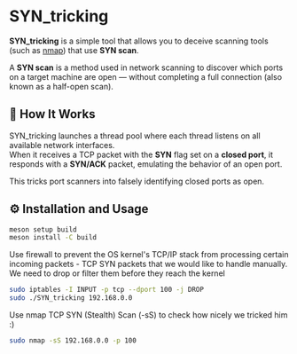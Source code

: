 # SYN_tricking

**SYN_tricking** is a simple tool that allows you to deceive scanning tools (such as [nmap](https://nmap.org)) that use **SYN scan**.

A **SYN scan** is a method used in network scanning to discover which ports on a target machine are open — without completing a full connection (also known as a half-open scan).

## 🧠 How It Works

SYN_tricking launches a thread pool where each thread listens on all available network interfaces.  
When it receives a TCP packet with the **SYN** flag set on a **closed port**, it responds with a **SYN/ACK** packet, emulating the behavior of an open port.

This tricks port scanners into falsely identifying closed ports as open.

## ⚙️ Installation and Usage

```bash
meson setup build
meson install -C build
```

Use firewall to prevent the OS kernel's TCP/IP stack from processing certain incoming packets -  TCP SYN packets that we would like to handle manually. We need to drop or filter them before they reach the kernel
```bash
sudo iptables -I INPUT -p tcp --dport 100 -j DROP
sudo ./SYN_tricking 192.168.0.0
```

Use nmap TCP SYN (Stealth) Scan (-sS) to check how nicely we tricked him :)
```bash
sudo nmap -sS 192.168.0.0 -p 100
```
